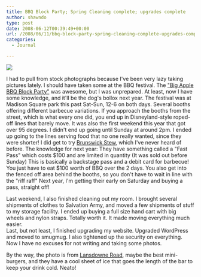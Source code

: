 ```yaml
---
title: BBQ Block Party; Spring Cleaning complete; upgrades complete
author: shawndo
type: post
date: 2008-06-12T00:39:49+00:00
url: /2008/06/11/bbq-block-party-spring-cleaning-complete-upgrades-complete
categories:
  - Journal

---
```

![](/images/2008/06/guinness.jpg)

I had to pull from stock photographs because I've been very lazy taking pictures lately. I should have taken some at the BBQ festival. The ["Big Apple BBQ Block Party"][1] was awesome, but I was unprepared. At least, now I have some knowledge, and it'll be the dog's bollox next year. The festival was at Madison Square park this past Sat-Sun, 12-6 on both days. Several booths offering different barbecue variations. If you approach the booths from the street, which is what every one did, you end up in Disneyland-style roped-off lines that barely move. It was also the first weekend this year that got over 95 degrees. I didn't end up going until Sunday at around 2pm. I ended up going to the lines serving food that no one really wanted, since they were shorter! I did get to try [Brunswick Stew][2], which I've never heard of before. The knowledge for next year: They have something called a "Fast Pass" which costs $100 and are limited in quantity (It was sold out before Sunday) This is basically a backstage pass and a debit card for barbecue! You just have to eat $100 worth of BBQ over the 2 days. You also get into the fenced off area behind the booths, so you don't have to wait in line with the "riff raff" Next year, I'm getting their early on Saturday and buying a pass, straight off!  

Last weekend, I also finished cleaning out my room. I brought several shipments of clothes to Salvation Army, and moved a few shipments of stuff to my storage facility. I ended up buying a full size hand cart with big wheels and nylon straps. Totally worth it. It made moving everything much easier.  
Last, but not least, I finished upgrading my website. Upgraded WordPress and moved to smugmug. I also tightened up the security on everything. Now I have no excuses for not writing and taking some photos.  

By the way, the photo is from [Lansdowne Road][3], maybe the best mini-burgers, and they have a cool sheet of ice that goes the length of the bar to keep your drink cold. Neato!

 [1]: http://bigapplebbq.org/
 [2]: http://en.wikipedia.org/wiki/Brunswick_stew
 [3]: http://www.lansdowneroadnyc.com/